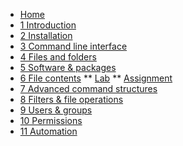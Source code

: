 <!-- docs/_sidebar.md -->
* [Home](/)
* [1 Introduction](./01_introduction/01_course.md)
* [2 Installation](./02_installation/01_course.md)
* [3 Command line interface](./03_commandline/01_course.md)
* [4 Files and folders](./04_filesandfolders/01_course.md)
* [5 Software & packages](./05_software/01_course.md)
* [6 File contents](./06_filecontents/01_course.md)
  ** [Lab](./06_filecontents/02_lab.md)
  ** [Assignment](./06_filecontents/99_assignments.md)
* [7 Advanced command structures](./07_advancedcommands/01_course.md)
* [8 Filters & file operations ](./08_filters/01_course.md)
* [9 Users & groups](./09_usersandgroups/01_course.md)
* [10 Permissions](./10_permissions/01_course.md)
* [11 Automation](./11_automation/01_course.md)
